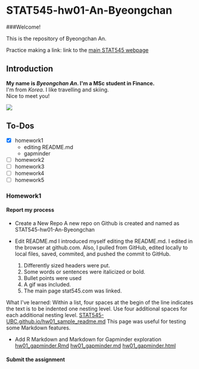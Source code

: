 # STAT545-hw01-An-Byeongchan

###Welcome!

This is the repository of Byeongchan An.

Practice making a link:
link to the [main STAT545 webpage](http://stat545.com/)  

## Introduction
**My name is *Byeongchan An*. I'm a MSc student in Finance.**  
I'm from *Korea*. I like travelling and skiing.  
Nice to meet you!

![](https://i.imgur.com/zNssDtS.gif)

## To-Dos

- [x] homework1
  + editing README.md
  + gapminder
- [ ] homework2
- [ ] homework3
- [ ] homework4
- [ ] homework5

### Homework1
#### Report my process
- Create a New Repo
A new repo on Github is created and named as STAT545-hw01-An-Byeongchan  
  
- Edit README.md
I introduced myself editing the README.md.
I edited in the browser at github.com.
Also, I pulled from GitHub, edited locally to local files, saved, commited, and pushed the commit to GitHub. 
  

    1. Differently sized headers were put. 
    2. Some words or sentences were italicized or bold. 
    3. Bullet points were used 
    4. A gif was included. 
    5. The main page stat545.com was linked.

What I've learned: 
Within a list, four spaces at the begin of the line indicates the text is to be indented one nesting level. Use four additional spaces for each additional nesting level.
[STAT545-UBC.github.io/hw01_sample_readme.md](https://github.com/STAT545-UBC/STAT545-UBC.github.io/blob/master/hw01_sample_readme.md) This page was useful for testing some Markdown features.


- Add R Markdown and Markdown for Gapminder exploration
    [hw01_gapminder.Rmd](hw01_gapminder.Rmd)
    [hw01_gapminder.md](hw01_gapminder.md)
    [hw01_gapminder.html](hw01_gapminder.html)

#### Submit the assignment

